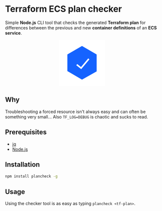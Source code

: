 # Terraform ECS plan checker
Simple **Node.js** CLI tool that checks the generated **Terraform plan** for differences between the previous and new **container definitions** of an **ECS service**.

<p align="center">
<img src="img/verified.png">
</p>

## Why
Troubleshooting a forced resource isn't always easy and can often be something very small... Also `TF_LOG=DEBUG` is chaotic and sucks to read.

## Prerequisites
- [jq](https://stedolan.github.io/jq)
- [Node.js](https://nodejs.org/en)

## Installation
```bash
npm install plancheck -g
```

## Usage
Using the checker tool is as easy as typing `plancheck <tf-plan>`.
